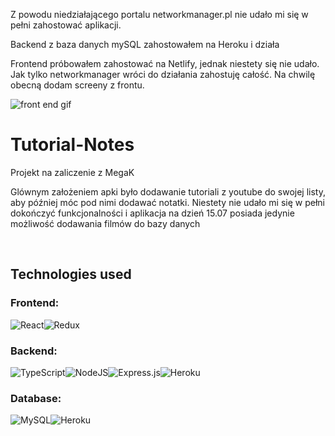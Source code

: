 Z powodu niedziałającego portalu networkmanager.pl nie udało mi się w pełni zahostować aplikacji.

Backend z baza danych mySQL zahostowałem na Heroku i działa

Frontend próbowałem zahostować na Netlify, jednak niestety się nie udało.
Jak tylko networkmanager wróci do działania zahostuję całość. Na chwilę obecną dodam screeny z frontu.

![front end gif](https://github.com/Kinetic639/tutorial-notes/blob/main/client/public/img/front.gif?raw=true)

# Tutorial-Notes

Projekt na zaliczenie z MegaK

Glównym założeniem apki było dodawanie tutoriali z youtube do swojej listy, aby później móc pod nimi dodawać notatki.
Niestety nie udało mi się w pełni dokończyć funkcjonalności i aplikacja na dzień 15.07 posiada jedynie możliwość
dodawania filmów do bazy danych

<br/>

## Technologies used

### Frontend:

![React](https://img.shields.io/badge/react-%2320232a.svg?style=for-the-badge&logo=react&logoColor=%2361DAFB)![Redux](https://img.shields.io/badge/redux-%23593d88.svg?style=for-the-badge&logo=redux&logoColor=white)

### Backend:

![TypeScript](https://img.shields.io/badge/typescript-%23007ACC.svg?style=for-the-badge&logo=typescript&logoColor=white)![NodeJS](https://img.shields.io/badge/node.js-6DA55F?style=for-the-badge&logo=node.js&logoColor=white)![Express.js](https://img.shields.io/badge/express.js-%23404d59.svg?style=for-the-badge&logo=express&logoColor=%2361DAFB)![Heroku](https://img.shields.io/badge/heroku-%23430098.svg?style=for-the-badge&logo=heroku&logoColor=white)

### Database:

![MySQL](https://img.shields.io/badge/mysql-%2300f.svg?style=for-the-badge&logo=mysql&logoColor=white)![Heroku](https://img.shields.io/badge/heroku-%23430098.svg?style=for-the-badge&logo=heroku&logoColor=white)



